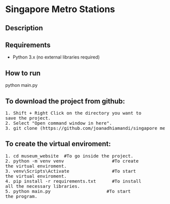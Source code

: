 # Singapore Metro Stations

## Description


## Requirements
- Python 3.x (no external libraries required)

## How to run
python main.py


## To download the project from github:
<pre>
1. Shift + Right Click on the directory you want to 
save the project.
2. Select "Open command window in here".
3. git clone (https://github.com/joanadhiamandi/singapore_metro.git)
</pre>

## To create the virtual enviroment:
<pre>
1. cd museum_website  #To go inside the project.
2. python -m venv venv                  #To create 
the virtual enviroment.
3. venv\Scripts\Activate                #To start 
the virtual enviroment.
4. pip install -r requirements.txt      #To install 
all the necessary libraries.
5. python main.py                     #To start 
the program.
</pre>